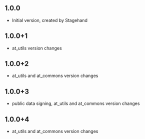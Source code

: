 ## 1.0.0
- Initial version, created by Stagehand
## 1.0.0+1
- at_utils version changes
## 1.0.0+2
- at_utils and at_commons version changes
## 1.0.0+3
- public data signing, at_utils and at_commons version changes
## 1.0.0+4
- at_utils and at_commons version changes